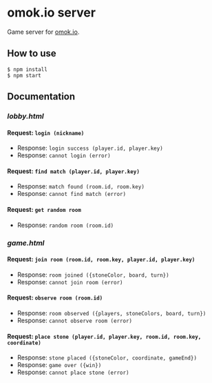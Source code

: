 # omok.io server
Game server for [omok.io](https://github.com/agemor/omok.io).

## How to use
```
$ npm install
$ npm start
```

## Documentation

### *lobby.html*

#### Request: `login (nickname)`
- Response: `login success (player.id, player.key)`
- Response: `cannot login (error)`


#### Request: `find match (player.id, player.key)`
- Response: `match found (room.id, room.key)`
- Response: `cannot find match (error)`

#### Request: `get random room`
- Response: `random room (room.id)`

### *game.html*

#### Request: `join room (room.id, room.key, player.id, player.key)`
- Response: `room joined ({stoneColor, board, turn})`
- Response: `cannot join room (error)`

#### Request: `observe room (room.id)`
- Response: `room observed ({players, stoneColors, board, turn})`
- Response: `cannot observe room (error)`

#### Request: `place stone (player.id, player.key, room.id, room.key, coordinate)`
- Response: `stone placed ({stoneColor, coordinate, gameEnd})`
- Response: `game over ({win})`
- Response: `cannot place stone (error)`
